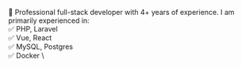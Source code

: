 🚀 Professional full-stack developer with 4+ years of experience.
I am primarily experienced in:\
✅ PHP, Laravel \
✅ Vue, React \
✅ MySQL, Postgres \
✅ Docker \

